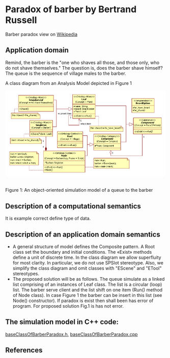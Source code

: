 # Paradox of barber by Bertrand Russell
Barber paradox view on [Wikipedia](https://en.wikipedia.org/wiki/Barber_paradox)
## Application domain
Remind, the barber is the "one who shaves all those, and those only, who do not shave themselves." The question is, does the barber shave himself? The queue is the sequence of village males to the barber.<br/> 

A class diagram from an Analysis Model depicted in Figure 1<br/>
<p><img src="barber.png" alt="" /></p><br>
Figure 1: An object-oriented simulation model of a queue to the barber

## Description of a computational semantics
It is example correct define type of data.
## Description of an application domain semantics
- A general structure of model defines the Composite pattern. A Root class set the boundary and initial conditions. The «Exist» methods define a unit of discrete time. In the class diagram we allow superfluity for most clarity. In particular, we do not use SPSlot stereotype. Also, we simplify the class diagram and omit classes with "EScene" and "ETool" stereotypes.<br/>
- The proposed solution will be as follows. The queue simulate as a linked list comprising of an instances of Leaf class. The list is a circular (loop) list. The barber serve client and the list shift on one item (Run() method of Node class). In case Figure 1 the barber can be insert in this list (see Node() constructor). If paradox is exist then shall been has error of program. For proposed solution Fig.1 is has not error.

## The simulation model in C++ code:  
[baseClassOfBarberParadox.h](https://github.com/vgurianov/uml-sp/blob/master/examples/barber_paradox/ClassesOFBarberParadoxProject.h), [baseClassOfBarberParadox.cpp](https://github.com/vgurianov/uml-sp/blob/master/examples/barber_paradox/ClassesOFBarberParadoxProject.cpp)

## References
